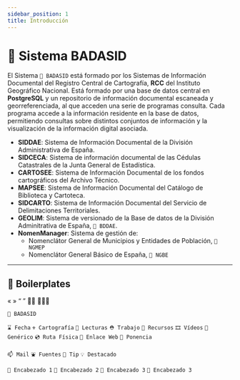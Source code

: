 ```yaml
---
sidebar_position: 1
title: Introducción
---
```


# 🍉 Sistema BADASID

El Sistema `🐘 BADASID` está formado por los Sistemas de Información Documental del Registro Central de Cartografía, **RCC** del Instituto Geográfico Nacional.
Está formado por una base de datos central en **PostgreSQL** y un repositorio de información documental escaneada y georreferenciada, al que acceden una serie de programas consulta.
Cada programa accede a la información residente en la base de datos, permitiendo consultas sobre distintos conjuntos de información y la visualización de la información digital asociada.

* **SIDDAE**: Sistema de Información Documental de la División Administrativa de España.
*	**SIDCECA**: Sistema de información documental de las Cédulas Catastrales de la Junta General de Estadística.
*	**CARTOSEE**: Sistema de Información Documental de los fondos cartográficos del Archivo Técnico.
* **MAPSEE**: Sistema de Información Documental del Catálogo de Biblioteca y Cartoteca.
* **SIDCARTO**: Sistema de Información Documental del Servicio de Delimitaciones Territoriales.
* **GEOLIM**: Sistema de versionado de la Base de datos de la División Adminitrativa de España, `📐 BDDAE`.
* **NomenManager**: Sistema de gestión de:
  *  Nomenclátor General de Municipios y Entidades de Población, `📘 NGMEP`
  *  Nomenclátor General Básico de España, `📕 NGBE`




---

## 🥝 Boilerplates

« » “ ” 🥑🍊 🥝🍋🥕

`🐘 BADASID`

`⌛️ Fecha` `⚜️ Cartografía` `👀 Lecturas` `⛑️ Trabajo` `🧰 Recursos` `🎞️ Vídeos` `🍊 Genérico` `💿 Ruta Física` `🔗 Enlace Web` `🎤 Ponencia`

`📫 Mail` `⛲️ Fuentes` `💊 Tip` `💡 Destacado` 

`🍉 Encabezado 1`  `🥝 Encabezado 2` `🥕 Encabezado 3` `🍋 Encabezado 3`